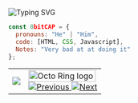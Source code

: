<img src="https://readme-typing-svg.demolab.com?font=roboto&pause=1000&width=435&lines=Hi%2C+I'm+CAP;I+dont+know+why+ur+here;Im+just+a+kid;And+I'm+pretty+bad+at+codeing" alt="Typing SVG" /></a>


```javascript
const 8bitCAP = {
  pronouns: "He" | "Him",
  code: [HTML, CSS, Javascript],
  Notes: "Very bad at at doing it"
};
```


 
<table>
  <tr>
    <td>
      <img src="https://github-readme-stats.vercel.app/api?username=8bitCAP&&show_icons=true&theme=radical"/>
    </td>
    <td>
      <a href="https://octo-ring.com/">
        <img src="https://octo-ring.com/static/img/widget/top.png" width="99%" alt="Octo Ring logo" align="top">
      </a><br>
      <a href="https://octo-ring.com/p/8bitCAP/prev">
        <img src="https://octo-ring.com/static/img/widget/prev.png" alt="Previous">
      </a>
      <a href="https://octo-ring.com/p/8bitCAP/next">
        <img src="https://octo-ring.com/static/img/widget/next.png" alt="Next">
      </a>
    </td>
  </tr>
</table>

